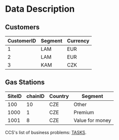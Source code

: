 Data Description
====

## Customers

CustomerID|Segment|Currency
----------|-------|--------
1        | LAM   |EUR
2       | LAM   |EUR
3      | KAM   |CZK

## Gas Stations

SiteID|chainID|Country|Segment
------|-------|-------|-------
100|10|CZE|Other
1000|1|CZE|Premium
1001|8|CZE|Value for money




CCS's list of business problems: [TASKS](https://github.com/hackathonBI/CCS/blob/master/Tasks.md).
